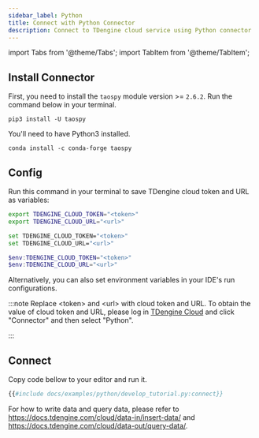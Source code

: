 ```yaml
---
sidebar_label: Python
title: Connect with Python Connector
description: Connect to TDengine cloud service using Python connector
---
```


<!-- exclude -->
import Tabs from '@theme/Tabs';
import TabItem from '@theme/TabItem';

<!-- exclude-end -->
## Install Connector

First, you need to install the `taospy` module version >= `2.6.2`. Run the command below in your terminal.

<Tabs defaultValue="pip">
<TabItem value="pip" label="pip">

```
pip3 install -U taospy
```
You'll need to have Python3 installed.

</TabItem>
<TabItem value="conda" label="conda">

```
conda install -c conda-forge taospy
```

</TabItem>
</Tabs>

## Config

Run this command in your terminal to save TDengine cloud token and URL as variables:

<Tabs defaultValue="bash">
<TabItem value="bash" label="Bash">

```bash
export TDENGINE_CLOUD_TOKEN="<token>"
export TDENGINE_CLOUD_URL="<url>"
```

</TabItem>
<TabItem value="cmd" label="CMD">

```bash
set TDENGINE_CLOUD_TOKEN="<token>"
set TDENGINE_CLOUD_URL="<url>"
```

</TabItem>
<TabItem value="powershell" label="Powershell">

```powershell
$env:TDENGINE_CLOUD_TOKEN="<token>"
$env:TDENGINE_CLOUD_URL="<url>"
```

</TabItem>
</Tabs>


Alternatively, you can also set environment variables in your IDE's run configurations.


<!-- exclude -->
:::note
Replace  <token\> and <url\> with cloud token and URL.
To obtain the value of cloud token and URL, please log in [TDengine Cloud](https://cloud.tdengine.com) and click "Connector" and then select "Python".

:::
<!-- exclude-end -->

## Connect

Copy code bellow to your editor and run it.

```python
{{#include docs/examples/python/develop_tutorial.py:connect}}
```

For how to write data and query data, please refer to <https://docs.tdengine.com/cloud/data-in/insert-data/> and <https://docs.tdengine.com/cloud/data-out/query-data/>.